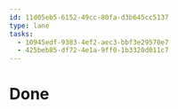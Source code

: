 ```yaml
---
id: 11d05eb5-6152-49cc-80fa-d3b645cc5137
type: lane
tasks:
  - 10945edf-9383-4ef2-aec3-bbf3e29570e7
  - 425beb85-df72-4e1a-9ff0-1b3320d011c7
---
```


# Done

